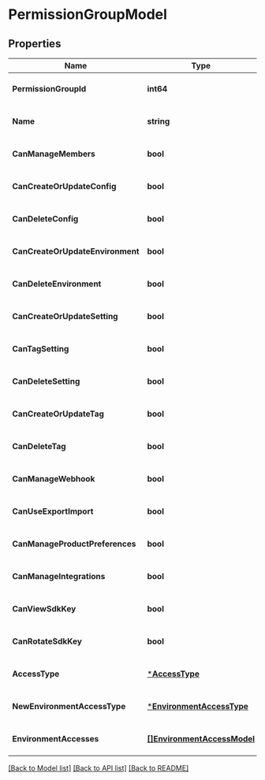 # PermissionGroupModel

## Properties
Name | Type | Description | Notes
------------ | ------------- | ------------- | -------------
**PermissionGroupId** | **int64** |  | [optional] [default to null]
**Name** | **string** |  | [optional] [default to null]
**CanManageMembers** | **bool** |  | [optional] [default to null]
**CanCreateOrUpdateConfig** | **bool** |  | [optional] [default to null]
**CanDeleteConfig** | **bool** |  | [optional] [default to null]
**CanCreateOrUpdateEnvironment** | **bool** |  | [optional] [default to null]
**CanDeleteEnvironment** | **bool** |  | [optional] [default to null]
**CanCreateOrUpdateSetting** | **bool** |  | [optional] [default to null]
**CanTagSetting** | **bool** |  | [optional] [default to null]
**CanDeleteSetting** | **bool** |  | [optional] [default to null]
**CanCreateOrUpdateTag** | **bool** |  | [optional] [default to null]
**CanDeleteTag** | **bool** |  | [optional] [default to null]
**CanManageWebhook** | **bool** |  | [optional] [default to null]
**CanUseExportImport** | **bool** |  | [optional] [default to null]
**CanManageProductPreferences** | **bool** |  | [optional] [default to null]
**CanManageIntegrations** | **bool** |  | [optional] [default to null]
**CanViewSdkKey** | **bool** |  | [optional] [default to null]
**CanRotateSdkKey** | **bool** |  | [optional] [default to null]
**AccessType** | [***AccessType**](AccessType.md) |  | [optional] [default to null]
**NewEnvironmentAccessType** | [***EnvironmentAccessType**](EnvironmentAccessType.md) |  | [optional] [default to null]
**EnvironmentAccesses** | [**[]EnvironmentAccessModel**](EnvironmentAccessModel.md) |  | [optional] [default to null]

[[Back to Model list]](../README.md#documentation-for-models) [[Back to API list]](../README.md#documentation-for-api-endpoints) [[Back to README]](../README.md)

